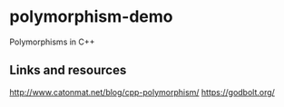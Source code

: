 # polymorphism-demo
Polymorphisms in C++

## Links and resources
http://www.catonmat.net/blog/cpp-polymorphism/
https://godbolt.org/
